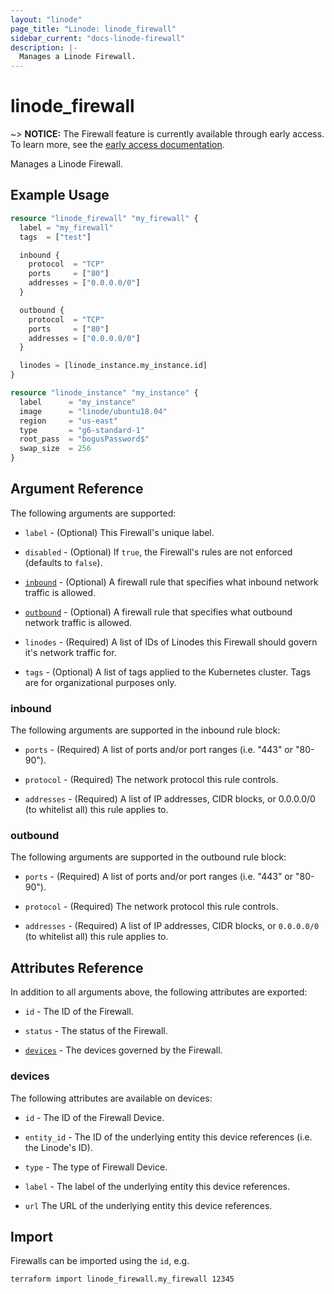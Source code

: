 ```yaml
---
layout: "linode"
page_title: "Linode: linode_firewall"
sidebar_current: "docs-linode-firewall"
description: |-
  Manages a Linode Firewall.
---
```


# linode\_firewall

~> **NOTICE:** The Firewall feature is currently available through early access. To learn more, see the [early access documentation](https://github.com/terraform-providers/terraform-provider-linode/tree/master/EARLY_ACCESS.md).

Manages a Linode Firewall.

## Example Usage

```terraform
resource "linode_firewall" "my_firewall" {
  label = "my_firewall"
  tags  = ["test"]

  inbound {
    protocol  = "TCP"
    ports     = ["80"]
    addresses = ["0.0.0.0/0"]
  }

  outbound {
    protocol  = "TCP"
    ports     = ["80"]
    addresses = ["0.0.0.0/0"]
  }

  linodes = [linode_instance.my_instance.id]
}

resource "linode_instance" "my_instance" {
  label      = "my_instance"
  image      = "linode/ubuntu18.04"
  region     = "us-east"
  type       = "g6-standard-1"
  root_pass  = "bogusPassword$"
  swap_size  = 256
}
```

## Argument Reference

The following arguments are supported:

* `label` - (Optional) This Firewall's unique label.

* `disabled` - (Optional) If `true`, the Firewall's rules are not enforced (defaults to `false`).

* [`inbound`](#inbound) - (Optional) A firewall rule that specifies what inbound network traffic is allowed.

* [`outbound`](#outbound) - (Optional) A firewall rule that specifies what outbound network traffic is allowed.

* `linodes` - (Required) A list of IDs of Linodes this Firewall should govern it's network traffic for.

* `tags` - (Optional) A list of tags applied to the Kubernetes cluster. Tags are for organizational purposes only.

### inbound

The following arguments are supported in the inbound rule block:

* `ports` - (Required) A list of ports and/or port ranges (i.e. "443" or "80-90").

* `protocol` - (Required) The network protocol this rule controls.

* `addresses` - (Required) A list of IP addresses, CIDR blocks, or 0.0.0.0/0 (to whitelist all) this rule applies to.

### outbound

The following arguments are supported in the outbound rule block:

* `ports` - (Required) A list of ports and/or port ranges (i.e. "443" or "80-90").

* `protocol` - (Required) The network protocol this rule controls.

* `addresses` - (Required) A list of IP addresses, CIDR blocks, or `0.0.0.0/0` (to whitelist all) this rule applies to.

## Attributes Reference

In addition to all arguments above, the following attributes are exported:

* `id` - The ID of the Firewall.

* `status` - The status of the Firewall.

* [`devices`](#devices) - The devices governed by the Firewall.

### devices

The following attributes are available on devices:

* `id` - The ID of the Firewall Device.

* `entity_id` - The ID of the underlying entity this device references (i.e. the Linode's ID).

* `type` - The type of Firewall Device.

* `label` - The label of the underlying entity this device references.

* `url` The URL of the underlying entity this device references.

## Import

Firewalls can be imported using the `id`, e.g.

```sh
terraform import linode_firewall.my_firewall 12345
```
